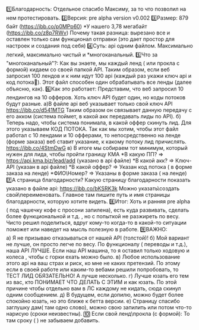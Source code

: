 1️⃣Благодарность:
Отдельное спасибо Максиму, за то что позволил на нем протестировать. 
2️⃣Версия:
pre alpha version v0.002
3️⃣Размер:
879 байт (https://ibb.co/p0MPp60)
*У нашего 3,78 мегабайт (https://ibb.co/z8p7RWv)
Почему такая разница: вырезано все и оставлен только сам функционал отправки (это дает простор для настроек и создания под себя)
4️⃣Суть: api одним файлом. Максимально легкий, максимально чистый и *многоканальный.
5️⃣Что за "многоканальный"?: Как вы знаете, мы каждый ленд  ( или прокла с формой) кидаем со своей папкой API. Таким образом, если  веб запросил 100 лендов и к ним идут 100 api (каждый раз укажи ключ api и код потока🥺). Этот файл способен один обрабатывать все ленды (далее объясню, как).
6️⃣Как это работает: 
Представим, что веб запросил 10 лендингов на 10 офферов.
Хоть ключ API будет один, но коды потоков будут разные.
а)В файле api веб указывает только свой ключ API
https://ibb.co/d541MTG
Таким образом он связывает данную передачу с его акком (система поймет, в какой акк передавать лиды по API).
б) Теперь надо, чтобы система понимала, в какой оффер скинуть лид. Для этого указываем КОД ПОТОКА.
Так как мы хотим, чтобы этот файл работал с 10 лендами и 10 офферами, то непосредственно на ленде (форме заказа) веб ставит указание, к какому потоку лид причислять.
https://ibb.co/4StmDwG
в) В итоге мы собираем тот минимум, который нужен для лида, чтобы пройти границу КМА
*В какую ПП? => https://api.kma.biz/lead/add (указано в api файле)
*В какой акк? => Ключ-API  (указан в api файле)
*В какой оффер? => Указан код потока (  в форме заказа на ленде)
*ФИО\Номер? => Указаны в форме заказа ( на ленде)
7️⃣А страница благодарности?
Какую страницу благодарности показать указано в файле api: https://ibb.co/bKSRK3k
Можно указать\создать свой\переименовать. Главное там пишите путь и имя страницы благодарности, которую хотите видеть.
8️⃣Итог:
Хоть и ранняя pre alpha ( под чашечку кофе с просони запилена), есть куда развивать, сделать более функциональной и т.д. , но с попыткой не разжиреть по весу. Чисто решил поделиться, вдруг кому-то когда-то в какой-то ситуации поможет или наведет на мысль полезную в работе.
9️⃣ВАЖНО:  
а) Я не призываю отказываться от нашей API (толстой)!
б) Мой вариант не лучше, он просто легче по весу. По функционалу ( переводы и т.д.), наша API ЛУЧШЕ. Если наш API машина, то я оставил только ходовую и колеса , чтобы с горки ехать можно было.
в) Любое использование этого api на ваш страх и риск, ко мне не каких претензий. По этому если в своей работе или каким-то вебами решили попробовать, то ТЕСТ ЛИД ОБЯЗАТЕЛЬНО! А лучше несколько.
г) Лучше юзать его тем из вас, кто ПОНИМАЕТ ЧТО ДЕЛАТЬ С ЭТИМ и как юзать. По этой причине чтобы отдельно вам в ЛС каждому не кидать, сюда скинул одним сообщением.
д) В будущем, если допилю, можно будет более спокойно юзать, но это ближе к бетта версии.
е) Страницу спасибо заглушку дам( там одно слово), можно свою запилить или потом что-то нарисую (сроки неизвестны).
🔟 Если свой ленд\прокла (с формой): То там сроку ( <input id="hash" name="potok" type="hidden" value="ТУТКОД ПОТОКА" /> ) не забываем добавить.
